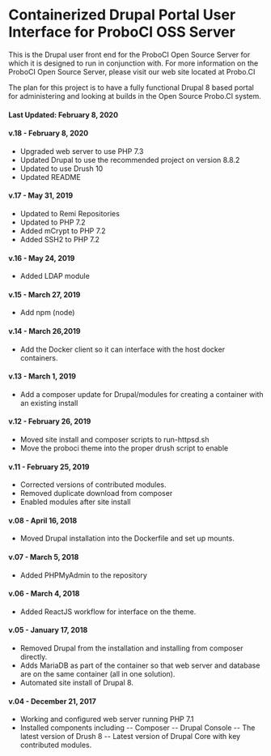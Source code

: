 # Containerized Drupal Portal User Interface for ProboCI OSS Server
This is the Drupal user front end for the ProboCI Open Source Server for which it is designed to run in conjunction with. For more information on the ProboCI Open Source Server, please visit our web site located at Probo.CI

The plan for this project is to have a fully functional Drupal 8 based portal for administering and looking at builds in the Open Source Probo.CI system.

#### Last Updated: February 8, 2020

#### v.18 - February 8, 2020  

- Upgraded web server to use PHP 7.3
- Updated Drupal to use the recommended project on version 8.8.2
- Updated to use Drush 10
- Updated README

#### v.17 - May 31, 2019

- Updated to Remi Repositories
- Updated to PHP 7.2
- Added mCrypt to PHP 7.2
- Added SSH2 to PHP 7.2

#### v.16 - May 24, 2019

- Added LDAP module

#### v.15 - March 27, 2019

- Add npm (node)

#### v.14 - March 26,2019  

- Add the Docker client so it can interface with the host docker containers.

#### v.13 - March 1, 2019  

- Add a composer update for Drupal/modules for creating a container with an existing install

#### v.12 - February 26, 2019  

- Moved site install and composer scripts to run-httpsd.sh
- Move the proboci theme into the proper drush script to enable

#### v.11 - February 25, 2019

- Corrected versions of contributed modules.
- Removed duplicate download from composer
- Enabled modules after site install

#### v.08 - April 16, 2018

- Moved Drupal installation into the Dockerfile and set up mounts.

#### v.07 - March 5, 2018

- Added PHPMyAdmin to the repository

#### v.06 - March 4, 2018

- Added ReactJS workflow for interface on the theme.

#### v.05 - January 17, 2018

- Removed Drupal from the installation and installing from composer directly.
- Adds MariaDB as part of the container so that web server and database are on the same container (all in one solution).
- Automated site install of Drupal 8.

#### v.04 - December 21, 2017

- Working and configured web server running PHP 7.1
- Installed components including
-- Composer
-- Drupal Console
-- The latest version of Drush 8
-- Latest version of Drupal Core with key contributed modules.
